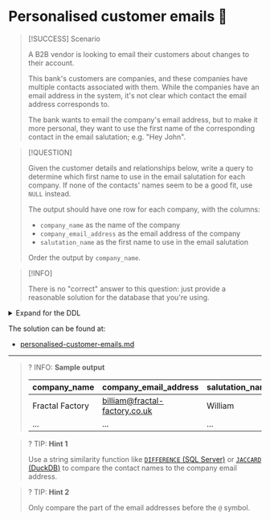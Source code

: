 # Personalised customer emails 📨

> [!SUCCESS] Scenario
>
> A B2B vendor is looking to email their customers about changes to their account.
>
> This bank's customers are companies, and these companies have multiple contacts associated with them. While the companies have an email address in the system, it's not clear which contact the email address corresponds to.
>
> The bank wants to email the company's email address, but to make it more personal, they want to use the first name of the corresponding contact in the email salutation; e.g. "Hey John".

> [!QUESTION]
>
> Given the customer details and relationships below, write a query to determine which first name to use in the email salutation for each company. If none of the contacts' names seem to be a good fit, use `NULL` instead.
>
> The output should have one row for each company, with the columns:
>
> - `company_name` as the name of the company
> - `company_email_address` as the email address of the company
> - `salutation_name` as the first name to use in the email salutation
>
> Order the output by `company_name`.

> [!INFO]
>
> There is no "correct" answer to this question: just provide a reasonable solution for the database that you're using.

<details>
<summary>Expand for the DDL</summary>
--8<-- "docs/challenging-sql-problems/problems/bronze/personalised-customer-emails.sql"
</details>

The solution can be found at:

- [personalised-customer-emails.md](../../solutions/bronze/personalised-customer-emails.md)

---

<!-- prettier-ignore -->
>? INFO: **Sample output**
>
> | company_name    | company_email_address         | salutation_name |
> |:----------------|:------------------------------|:----------------|
> | Fractal Factory | billiam@fractal-factory.co.uk | William         |
> | ...             | ...                           | ...             |

<!-- prettier-ignore -->
>? TIP: **Hint 1**
>
> Use a string similarity function like [`DIFFERENCE` (SQL Server)](https://learn.microsoft.com/en-us/sql/t-sql/functions/difference-transact-sql) or [`JACCARD` (DuckDB)](https://duckdb.org/docs/sql/functions/char.html#jaccards1-s2) to compare the contact names to the company email address.

<!-- prettier-ignore -->
>? TIP: **Hint 2**
>
> Only compare the part of the email addresses before the `@` symbol.

